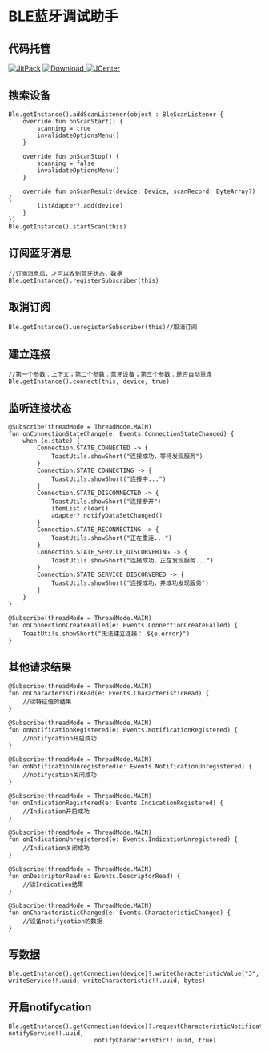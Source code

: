 # BLE蓝牙调试助手

## 代码托管
[![JitPack](https://img.shields.io/badge/JitPack-blecore-green.svg?style=flat)](https://jitpack.io/#fszeng2011/blecore)
[![Download](https://api.bintray.com/packages/fszeng2017/maven/blecore/images/download.svg) ](https://bintray.com/fszeng2017/maven/blecore/_latestVersion)
[![JCenter](https://img.shields.io/badge/JCenter-2.1.16-green.svg?style=flat)](http://jcenter.bintray.com/com/github/fszeng2011/blecore/2.1.16/)

## 搜索设备
    
	Ble.getInstance().addScanListener(object : BleScanListener {
        override fun onScanStart() {
            scanning = true
            invalidateOptionsMenu()
        }

        override fun onScanStop() {
            scanning = false
            invalidateOptionsMenu()
        }

        override fun onScanResult(device: Device, scanRecord: ByteArray?) {
            listAdapter?.add(device)
        }
    })
	Ble.getInstance().startScan(this)

## 订阅蓝牙消息

	//订阅消息后，才可以收到蓝牙状态，数据
	Ble.getInstance().registerSubscriber(this)

## 取消订阅
	
	Ble.getInstance().unregisterSubscriber(this)//取消订阅

## 建立连接

	//第一个参数：上下文；第二个参数：蓝牙设备；第三个参数：是否自动重连
	Ble.getInstance().connect(this, device, true)

## 监听连接状态

	@Subscribe(threadMode = ThreadMode.MAIN)
    fun onConnectionStateChange(e: Events.ConnectionStateChanged) {
        when (e.state) {
            Connection.STATE_CONNECTED -> {
                ToastUtils.showShort("连接成功，等待发现服务")
            }
            Connection.STATE_CONNECTING -> {
                ToastUtils.showShort("连接中...")
            }
            Connection.STATE_DISCONNECTED -> {
                ToastUtils.showShort("连接断开")
                itemList.clear()
                adapter?.notifyDataSetChanged()
            }
            Connection.STATE_RECONNECTING -> {
                ToastUtils.showShort("正在重连...")
            }
            Connection.STATE_SERVICE_DISCORVERING -> {
                ToastUtils.showShort("连接成功，正在发现服务...")
            }
            Connection.STATE_SERVICE_DISCORVERED -> {
                ToastUtils.showShort("连接成功，并成功发现服务")
            }
        }
    }

    @Subscribe(threadMode = ThreadMode.MAIN)
    fun onConnectionCreateFailed(e: Events.ConnectionCreateFailed) {
        ToastUtils.showShort("无法建立连接： ${e.error}")
    }    

## 其他请求结果

	@Subscribe(threadMode = ThreadMode.MAIN)
    fun onCharacteristicRead(e: Events.CharacteristicRead) {
        //读特征值的结果
    }

    @Subscribe(threadMode = ThreadMode.MAIN)
    fun onNotificationRegistered(e: Events.NotificationRegistered) {
        //notifycation开启成功
    }

    @Subscribe(threadMode = ThreadMode.MAIN)
    fun onNotificationUnregistered(e: Events.NotificationUnregistered) {
        //notifycation关闭成功
    }

    @Subscribe(threadMode = ThreadMode.MAIN)
    fun onIndicationRegistered(e: Events.IndicationRegistered) {
        //Indication开启成功
    }

    @Subscribe(threadMode = ThreadMode.MAIN)
    fun onIndicationUnregistered(e: Events.IndicationUnregistered) {
        //Indication关闭成功
    }

    @Subscribe(threadMode = ThreadMode.MAIN)
    fun onDescriptorRead(e: Events.DescriptorRead) {
        //读Indication结果
    }

	@Subscribe(threadMode = ThreadMode.MAIN)
    fun onCharacteristicChanged(e: Events.CharacteristicChanged) {
        //设备notifycation的数据
    }

## 写数据

	Ble.getInstance().getConnection(device)?.writeCharacteristicValue("3", writeService!!.uuid, writeCharacteristic!!.uuid, bytes)

## 开启notifycation

	Ble.getInstance().getConnection(device)?.requestCharacteristicNotification("1", notifyService!!.uuid,
                            notifyCharacteristic!!.uuid, true)